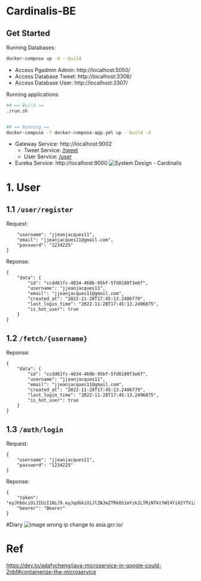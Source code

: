 # Cardinalis-BE
## Get Started

Running Databases:

``` bash
docker-compose up -d --build
```

- Access Pgadmin Admin: http://localhost:5050/
- Access Database Tweet: http://localhost:3306/
- Access Database User: http://localhost:3307/

Running applications:

``` bash
## == Build ==
./run.sh 


## == Running ==
docker-compose -f docker-compose-app.yml up --build -d
```

- Gateway Service: http://localhost:9002
  - Tweet Service: [/tweet](http://localhost:9002)
  - User Service: [/user](http://localhost:9002)
- Eureka Service: http://localhost:9000
![System Design - Cardinalis](https://user-images.githubusercontent.com/67695658/204201001-31fae380-3132-4845-9307-07b08d4147d5.png)

# 1. User

## 1.1 ```/user/register```
Request:
```{
    "username": "jjeanjacques11",
    "email": "jjeanjacques11@gmail.com",
    "password": "1234225"
}
```

Reponse: 

```
{
    "data": {
        "id": "ccdd61fc-4034-460b-95bf-5fd8180f3e6f",
        "username": "jjeanjacques11",
        "email": "jjeanjacques11@gmail.com",
        "created_at": "2022-11-28T17:45:13.2486779",
        "last_login_time": "2022-11-28T17:45:13.2496875",
        "is_hot_user": true
    }
}
```
## 1.2 ```/fetch/{username}```

Reponse: 
```
{
    "data": {
        "id": "ccdd61fc-4034-460b-95bf-5fd8180f3e6f",
        "username": "jjeanjacques11",
        "email": "jjeanjacques11@gmail.com",
        "created_at": "2022-11-28T17:45:13.2486779",
        "last_login_time": "2022-11-28T17:45:13.2496875",
        "is_hot_user": true
    }
}
```
## 1.3 ```/auth/login```
Request:
```
{
    "username": "jjeanjacques11",
    "password": "1234225"
}
```
Reponse: 
```
{
    "token": "eyJhbGciOiJIUzI1NiJ9.eyJqdGkiOiJlZWJmZTRkOS1mYzk2LTRiNTktYWI4Yi02YTViZDJjNDJkN2QiLCJpYXQiOjE2Njk2NDYwOTYsImV4cCI6MTY2OTczMjQ5Nn0.s848MeTQqBpdao1PJ4RJXNEUgOjuKhLlPBouX25c_uU",
    "bearer": "Bearer"
}
```
#Diary
![image](https://user-images.githubusercontent.com/67695658/207519786-3c1d9086-4bd7-45e2-9992-fe383979e736.png)
wrong ip change to asia.gcr.io/

# Ref
https://dev.to/adafycheng/java-microservice-in-google-could-2nbf#containerize-the-microservice
